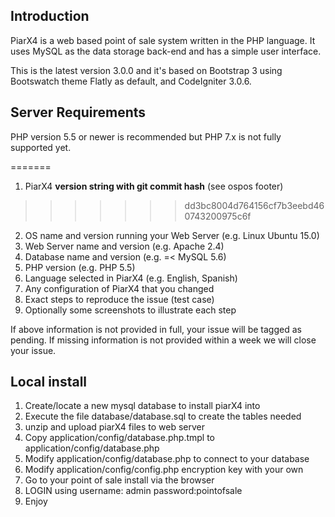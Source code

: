 Introduction
------------

PiarX4 is a web based point of sale system written in the PHP language.
It uses MySQL as the data storage back-end and has a simple user interface.

This is the latest version 3.0.0 and it's based on Bootstrap 3 using Bootswatch theme Flatly as default, and CodeIgniter 3.0.6.


Server Requirements
-------------------
PHP version 5.5 or newer is recommended but PHP 7.x is not fully supported yet.

=======
1. PiarX4 **version string with git commit hash** (see ospos footer)
>>>>>>> dd3bc8004d764156cf7b3eebd460743200975c6f
2. OS name and version running your Web Server (e.g. Linux Ubuntu 15.0)
3. Web Server name and version (e.g. Apache 2.4)
4. Database name and version (e.g. =< MySQL 5.6)
5. PHP version (e.g. PHP 5.5)
6. Language selected in PiarX4 (e.g. English, Spanish)
7. Any configuration of PiarX4 that you changed
8. Exact steps to reproduce the issue (test case)
9. Optionally some screenshots to illustrate each step

If above information is not provided in full, your issue will be tagged as pending.
If missing information is not provided within a week we will close your issue.


Local install
-------------
1. Create/locate a new mysql database to install piarX4 into
2. Execute the file database/database.sql to create the tables needed
3. unzip and upload piarX4 files to web server
4. Copy application/config/database.php.tmpl to application/config/database.php
5. Modify application/config/database.php to connect to your database
6. Modify application/config/config.php encryption key with your own
7. Go to your point of sale install via the browser
8. LOGIN using
username: admin 
password:pointofsale
9. Enjoy

